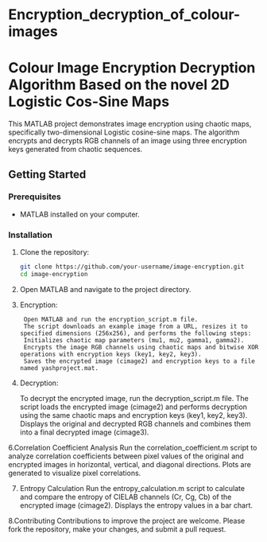# Encryption_decryption_of_colour-images
# Colour Image Encryption Decryption Algorithm Based on the novel 2D Logistic Cos-Sine Maps

This MATLAB project demonstrates image encryption using chaotic maps, specifically two-dimensional Logistic cosine-sine maps. The algorithm encrypts and decrypts RGB channels of an image using three encryption keys generated from chaotic sequences.

## Getting Started

### Prerequisites

- MATLAB installed on your computer.

### Installation

1. Clone the repository:
   ```bash
   git clone https://github.com/your-username/image-encryption.git
   cd image-encryption
2. Open MATLAB and navigate to the project directory.
3. Encryption:
   
        Open MATLAB and run the encryption_script.m file.
        The script downloads an example image from a URL, resizes it to specified dimensions (256x256), and performs the following steps:
        Initializes chaotic map parameters (mu1, mu2, gamma1, gamma2).
        Encrypts the image RGB channels using chaotic maps and bitwise XOR operations with encryption keys (key1, key2, key3).
        Saves the encrypted image (cimage2) and encryption keys to a file named yashproject.mat.
   
5. Decryption:

      To decrypt the encrypted image, run the decryption_script.m file.
      The script loads the encrypted image (cimage2) and performs decryption using the same chaotic maps and encryption keys (key1, key2, key3).
      Displays the original and decrypted RGB channels and combines them into a final decrypted image (cimage3).
   
6.Correlation Coefficient Analysis
      Run the correlation_coefficient.m script to analyze correlation coefficients between pixel values of the original and encrypted images in horizontal, vertical, and diagonal directions.
      Plots are generated to visualize pixel correlations.

7. Entropy Calculation
      Run the entropy_calculation.m script to calculate and compare the entropy of CIELAB channels (Cr, Cg, Cb) of the encrypted image (cimage2).
      Displays the entropy values in a bar chart.

8.Contributing
      Contributions to improve the project are welcome. Please fork the repository, make your changes, and submit a pull request.
